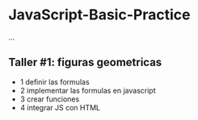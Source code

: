 # JavaScript-Basic-Practice

...

## Taller #1: figuras geometricas

- 1 definir las formulas
- 2 implementar las formulas en javascript
- 3 crear funciones
- 4 integrar JS con HTML